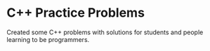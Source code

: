 # C++ Practice Problems
Created some C++ problems with solutions for students and people learning to be programmers.
